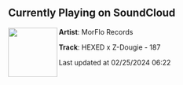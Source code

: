 ## Currently Playing on SoundCloud

[<img align="left" width="100" src="https://i1.sndcdn.com/artworks-mNfWRXlyiIpohMKa-XfHkdg-t500x500.jpg">](https://soundcloud.com/morflorecords/hexed-z-dougie-187)

**Artist**: MorFlo Records 

**Track**: HEXED x Z-Dougie - 187

Last updated at 02/25/2024 06:22

